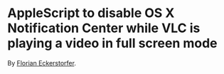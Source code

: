 AppleScript to disable OS X Notification Center while VLC is playing a video in full screen mode
================================================================================================

By [Florian Eckerstorfer](http://florianeckerstorfer.com).
